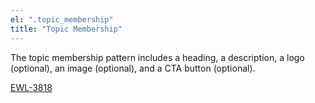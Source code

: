 ```yaml
---
el: ".topic_membership"
title: "Topic Membership"
---
```


The topic membership pattern includes a heading, a description, a logo (optional), an image (optional), and a CTA button (optional).

[EWL-3818](https://issues.ama-assn.org/browse/EWL-3817)
